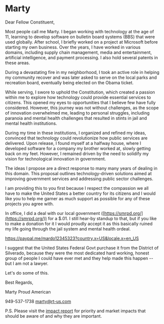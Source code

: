 # Marty

Dear Fellow Constituent,

Most people call me Marty. I began working with technology at the age of 11, learning to develop software on bulletin board systems (BBS) that were used globally. After school, I briefly worked on a project at Microsoft before starting my own business. Over the years, I have worked in various domains, including supply chain management, media and entertainment, artificial intelligence, and payment processing. I also hold several patents in these areas.

During a devastating fire in my neighborhood, I took an active role in helping my community recover and was later asked to serve on the local parks and recreation board, eventually being elected on the Obama ticket.

While serving, I swore to uphold the Constitution, which created a passion within me to explore how technology could provide essential services to citizens. This opened my eyes to opportunities that I believe few have fully considered. However, this journey was not without challenges, as the scope of innovation overwhelmed me, leading to personal struggles, including paranoia and mental health challenges that resulted in stints in jail and mental health institutions.

During my time in these institutions, I organized and refined my ideas, convinced that technology could revolutionize how public services are delivered. Upon release, I found myself at a halfway house, where I developed software for a company my brother worked at, slowly getting back on my feet. However, I remained driven by the need to solidify my vision for technological innovation in government.

The ideas I propose are a direct response to many many years of dealing in this domain. This proposal outlines technology-driven solutions aimed at improving government services and addressing public sector challenges.

I am providing this to you first because I respect the compassion we all have to make the United States a better country for its citizens and I would like you to help me garner as much support as possible for any of these projects you agree with.

In office, I did a deal with our local government ([https://smrpd.org/](https://smrpd.org/)) for a $.01. I still hear-by standup to that, but if you like to make a donation for it I would proudly accept it as this basically ruined my life going through the jail system and mental health ordeal.

https://paypal.me/mardo12345323?country.x=US&locale.x=en_US

I suggest that the United States Federal Govt purchase it from the District of Silverado, because they were the most dedicated hard working, honest group of people I could have ever met and they help made this happen -- but I am not a lawyer.

Let's do some of this.

Best Regards,

Marty
Proud American

949-537-1738
marty@rt-us.com

P.S. Please visit the [impact report](/impact-report) for priority and market impacts that should be aware of and why they are important.
